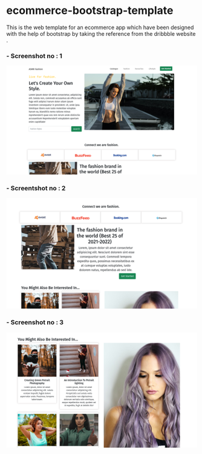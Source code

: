 # ecommerce-bootstrap-template
This is the web template for an ecommerce app which have been designed with the help of bootstrap by taking the reference
from the dribbble website .
### - Screenshot no : 1
![Image](https://raw.githubusercontent.com/Sonu-Hansda/ecommerce-bootstrap-template/main/scrshot1.png)
### - Screentshot no : 2
![Image](https://raw.githubusercontent.com/Sonu-Hansda/ecommerce-bootstrap-template/main/scrshot2.png)
### - Screenshot no : 3
![Image](https://raw.githubusercontent.com/Sonu-Hansda/ecommerce-bootstrap-template/main/scrshot3.png)
